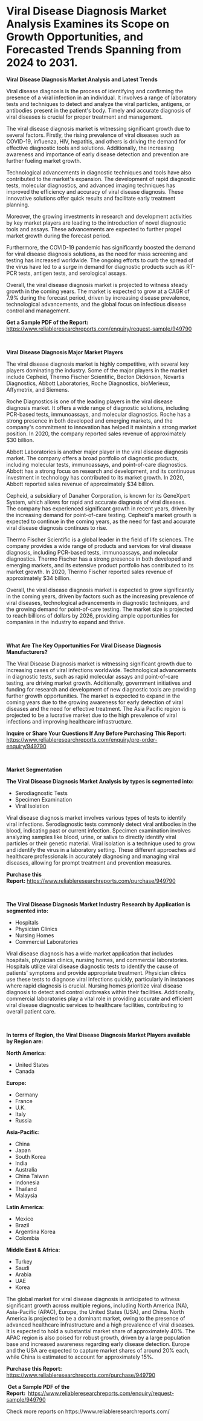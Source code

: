 <p><h1>Viral Disease Diagnosis Market Analysis Examines its Scope on Growth Opportunities, and Forecasted Trends Spanning from 2024 to 2031.</h1></p><p><strong>Viral Disease Diagnosis Market Analysis and Latest Trends</strong></p>
<p><p>Viral disease diagnosis is the process of identifying and confirming the presence of a viral infection in an individual. It involves a range of laboratory tests and techniques to detect and analyze the viral particles, antigens, or antibodies present in the patient's body. Timely and accurate diagnosis of viral diseases is crucial for proper treatment and management.</p><p>The viral disease diagnosis market is witnessing significant growth due to several factors. Firstly, the rising prevalence of viral diseases such as COVID-19, influenza, HIV, hepatitis, and others is driving the demand for effective diagnostic tools and solutions. Additionally, the increasing awareness and importance of early disease detection and prevention are further fueling market growth.</p><p>Technological advancements in diagnostic techniques and tools have also contributed to the market's expansion. The development of rapid diagnostic tests, molecular diagnostics, and advanced imaging techniques has improved the efficiency and accuracy of viral disease diagnosis. These innovative solutions offer quick results and facilitate early treatment planning.</p><p>Moreover, the growing investments in research and development activities by key market players are leading to the introduction of novel diagnostic tools and assays. These advancements are expected to further propel market growth during the forecast period.</p><p>Furthermore, the COVID-19 pandemic has significantly boosted the demand for viral disease diagnosis solutions, as the need for mass screening and testing has increased worldwide. The ongoing efforts to curb the spread of the virus have led to a surge in demand for diagnostic products such as RT-PCR tests, antigen tests, and serological assays.</p><p>Overall, the viral disease diagnosis market is projected to witness steady growth in the coming years. The market is expected to grow at a CAGR of 7.9% during the forecast period, driven by increasing disease prevalence, technological advancements, and the global focus on infectious disease control and management.</p></p>
<p><strong>Get a Sample PDF of the Report:&nbsp;</strong> <a href="https://www.reliableresearchreports.com/enquiry/request-sample/949790">https://www.reliableresearchreports.com/enquiry/request-sample/949790</a></p>
<p>&nbsp;</p>
<p><strong>Viral Disease Diagnosis Major Market Players</strong></p>
<p><p>The viral disease diagnosis market is highly competitive, with several key players dominating the industry. Some of the major players in the market include Cepheid, Thermo Fischer Scientific, Becton Dickinson, Novartis Diagnostics, Abbott Laboratories, Roche Diagnostics, bioMerieux, Affymetrix, and Siemens.</p><p>Roche Diagnostics is one of the leading players in the viral disease diagnosis market. It offers a wide range of diagnostic solutions, including PCR-based tests, immunoassays, and molecular diagnostics. Roche has a strong presence in both developed and emerging markets, and the company's commitment to innovation has helped it maintain a strong market position. In 2020, the company reported sales revenue of approximately $30 billion.</p><p>Abbott Laboratories is another major player in the viral disease diagnosis market. The company offers a broad portfolio of diagnostic products, including molecular tests, immunoassays, and point-of-care diagnostics. Abbott has a strong focus on research and development, and its continuous investment in technology has contributed to its market growth. In 2020, Abbott reported sales revenue of approximately $34 billion.</p><p>Cepheid, a subsidiary of Danaher Corporation, is known for its GeneXpert System, which allows for rapid and accurate diagnosis of viral diseases. The company has experienced significant growth in recent years, driven by the increasing demand for point-of-care testing. Cepheid's market growth is expected to continue in the coming years, as the need for fast and accurate viral disease diagnosis continues to rise.</p><p>Thermo Fischer Scientific is a global leader in the field of life sciences. The company provides a wide range of products and services for viral disease diagnosis, including PCR-based tests, immunoassays, and molecular diagnostics. Thermo Fischer has a strong presence in both developed and emerging markets, and its extensive product portfolio has contributed to its market growth. In 2020, Thermo Fischer reported sales revenue of approximately $34 billion.</p><p>Overall, the viral disease diagnosis market is expected to grow significantly in the coming years, driven by factors such as the increasing prevalence of viral diseases, technological advancements in diagnostic techniques, and the growing demand for point-of-care testing. The market size is projected to reach billions of dollars by 2026, providing ample opportunities for companies in the industry to expand and thrive.</p></p>
<p>&nbsp;</p>
<p><strong>What Are The Key Opportunities For Viral Disease Diagnosis Manufacturers?</strong></p>
<p><p>The Viral Disease Diagnosis market is witnessing significant growth due to increasing cases of viral infections worldwide. Technological advancements in diagnostic tests, such as rapid molecular assays and point-of-care testing, are driving market growth. Additionally, government initiatives and funding for research and development of new diagnostic tools are providing further growth opportunities. The market is expected to expand in the coming years due to the growing awareness for early detection of viral diseases and the need for effective treatment. The Asia Pacific region is projected to be a lucrative market due to the high prevalence of viral infections and improving healthcare infrastructure.</p></p>
<p><strong>Inquire or Share Your Questions If Any Before Purchasing This Report:</strong> <a href="https://www.reliableresearchreports.com/enquiry/pre-order-enquiry/949790">https://www.reliableresearchreports.com/enquiry/pre-order-enquiry/949790</a></p>
<p>&nbsp;</p>
<p><strong>Market Segmentation</strong></p>
<p><strong>The Viral Disease Diagnosis Market Analysis by types is segmented into:</strong></p>
<p><ul><li>Serodiagnostic Tests</li><li>Specimen Examination</li><li>Viral Isolation</li></ul></p>
<p><p>Viral disease diagnosis market involves various types of tests to identify viral infections. Serodiagnostic tests commonly detect viral antibodies in the blood, indicating past or current infection. Specimen examination involves analyzing samples like blood, urine, or saliva to directly identify viral particles or their genetic material. Viral isolation is a technique used to grow and identify the virus in a laboratory setting. These different approaches aid healthcare professionals in accurately diagnosing and managing viral diseases, allowing for prompt treatment and prevention measures.</p></p>
<p><strong>Purchase this Report:&nbsp;</strong><a href="https://www.reliableresearchreports.com/purchase/949790">https://www.reliableresearchreports.com/purchase/949790</a></p>
<p>&nbsp;</p>
<p><strong>The Viral Disease Diagnosis Market Industry Research by Application is segmented into:</strong></p>
<p><ul><li>Hospitals</li><li>Physician Clinics</li><li>Nursing Homes</li><li>Commercial Laboratories</li></ul></p>
<p><p>Viral disease diagnosis has a wide market application that includes hospitals, physician clinics, nursing homes, and commercial laboratories. Hospitals utilize viral disease diagnostic tests to identify the cause of patients' symptoms and provide appropriate treatment. Physician clinics use these tests to diagnose viral infections quickly, particularly in instances where rapid diagnosis is crucial. Nursing homes prioritize viral disease diagnosis to detect and control outbreaks within their facilities. Additionally, commercial laboratories play a vital role in providing accurate and efficient viral disease diagnostic services to healthcare facilities, contributing to overall patient care.</p></p>
<p>&nbsp;</p>
<p><strong>In terms of Region, the Viral Disease Diagnosis Market Players available by Region are:</strong></p>
<p>
    <p> <strong> North America: </strong>
        <ul>
            <li>United States</li>
            <li>Canada</li>
        </ul>
        </p> 
    <p> <strong> Europe: </strong>
        <ul>
            <li>Germany</li>
            <li>France</li>
            <li>U.K.</li>
            <li>Italy</li>
            <li>Russia</li>
        </ul>
        </p> 
    <p> <strong> Asia-Pacific: </strong>
        <ul>
            <li>China</li>
            <li>Japan</li>
            <li>South Korea</li>
            <li>India</li>
            <li>Australia</li>
            <li>China Taiwan</li>
            <li>Indonesia</li>
            <li>Thailand</li>
            <li>Malaysia</li>
        </ul>
        </p> 
    <p> <strong> Latin America: </strong>
        <ul>
            <li>Mexico</li>
            <li>Brazil</li>
            <li>Argentina Korea</li>
            <li>Colombia</li>
        </ul>
        </p> 
    <p> <strong> Middle East & Africa: </strong>
        <ul>
            <li>Turkey</li>
            <li>Saudi</li>
            <li>Arabia</li>
            <li>UAE</li>
            <li>Korea</li>
        </ul>
    </p>
    </p>
<p><p>The global market for viral disease diagnosis is anticipated to witness significant growth across multiple regions, including North America (NA), Asia-Pacific (APAC), Europe, the United States (USA), and China. North America is projected to be a dominant market, owing to the presence of advanced healthcare infrastructure and a high prevalence of viral diseases. It is expected to hold a substantial market share of approximately 40%. The APAC region is also poised for robust growth, driven by a large population base and increased awareness regarding early disease detection. Europe and the USA are expected to capture market shares of around 20% each, while China is estimated to account for approximately 15%.</p></p>
<p><strong>Purchase this Report: </strong><a href="https://www.reliableresearchreports.com/purchase/949790">https://www.reliableresearchreports.com/purchase/949790</a></p>
<p>&nbsp;<strong>Get a Sample PDF of the Report:&nbsp;&nbsp;</strong><a href="https://www.reliableresearchreports.com/enquiry/request-sample/949790">https://www.reliableresearchreports.com/enquiry/request-sample/949790</a></p>
<p><strong></strong></p>
<p>Check more reports on https://www.reliableresearchreports.com/</p>